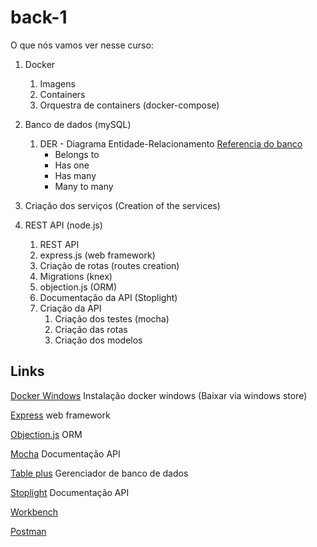 # back-1

O que nós vamos ver nesse curso:

1. Docker

   1. Imagens
   1. Containers
   1. Orquestra de containers (docker-compose)

1. Banco de dados (mySQL)

   1. DER - Diagrama Entidade-Relacionamento
      [Referencia do banco](https://docs.google.com/spreadsheets/d/1oJnHpOxorjzhzeLI-ZzpYWDiMFlo2jCnPIpRiTWm8fU/edit#gid=1414772217)
      - Belongs to
      - Has one
      - Has many
      - Many to many

1. Criação dos serviços (Creation of the services)

1. REST API (node.js)
   1. REST API
   1. express.js (web framework)
   1. Criação de rotas (routes creation)
   1. Migrations (knex)
   1. objection.js (ORM)
   1. Documentação da API (Stoplight)
   1. Criação da API
      1. Criação dos testes (mocha)
      1. Criação das rotas
      1. Criação dos modelos

## Links

[Docker Windows](https://docs.docker.com/docker-for-windows/install/) Instalação docker windows (Baixar via windows store)

[Express](https://expressjs.com/) web framework

[Objection.js](https://vincit.github.io/objection.js/) ORM

[Mocha](https://mochajs.org/) Documentação API

[Table plus](https://tableplus.com/) Gerenciador de banco de dados

[Stoplight](https://stoplight.io/) Documentação API

[Workbench](https://dev.mysql.com/downloads/workbench/)

[Postman](https://postman.com)
